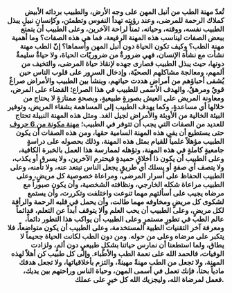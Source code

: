 <h3 style="text-align: right;">تُعدّ مهنة الطب من أنبل المهن على وجه الأرض، والطبيب بردائه الأبيض كملاك الرحمة للمرضى، وعند رؤيته تهدأ النفوس وتطمئن، وكإنسانٍ نبيلٍ يبذل الطبيب نفسه، ووقته، وحياته، ثمناً لراحة الآخرين، وعلى الطبيب أن يتمتع ببعض الصفات ليناسب هذه المهنة الرفيعة، فما هي هذه الصفات؟ وما أهمية مهنة الطب؟ وكيف تكون الحياة دون أنبل المهن وأسماها؟ إنّ الطب مهنة نشأت مع نشأة الإنسان، فهي ضرورةٌ من ضروريّات الحياة، ولا حياةٌ سليمةٌ دونها، حيث يبذل الطبيب قصارى جهده لإنقاذ حياة المرضى، والتخيف من ألمهم، ومعالجة مشاكلهم الصحيّة، وإدخال السرور على قلوب الناس حين يُشفى أحباؤهم من أمراضٍ هددت حياتهم، وينشأ بين الطبيب والأمراض صراعٌ قويٌ ومرهقٌ، والهدف الأسمى للطبيب في هذا الصراع؛ القضاء على المرض، ومعاونة المريض على العيش بصورةٍ طبيعيةٍ، وبصحةٍ ممتازةٍ لا يحتاج من خلالها أي مساعدةٍ، وكما يهدف الطبيب إلى المساهمة بشفاء المريض، وتوفير البيئة الخالية من الأوبئة والأمراض لجيل الغد. ومثل هذه المهنة النبيلة تحتاج للعديد من الصفات التي يجب أن تتوفر في الطبيب؛ <strong><a title="مهنة مكونة من 6 حروف" href="https://www.xn--mgbq7clf5a.com/%D9%83%D9%84%D9%85%D8%A9_%D8%A7%D9%84%D8%B3%D8%B1_%D9%87%D9%8A_%D9%85%D9%87%D9%86%D8%A9_%D9%85%D9%83%D9%88%D9%86%D8%A9_%D9%85%D9%86_6_%D8%AD%D8%B1%D9%88%D9%81">مهنة مكونة من 6 حروف</a></strong>&nbsp; حتى يستطيع أن يفي هذه المهنة السامية حقها، ومن هذه الصفات أن يكون الطبيب مؤهلاً علمياً للقيام بمثل هذه المهنة، وذلك بحصوله على دراسةٍ جامعيةٍ كاملةٍ في هذه المهنة، وتؤهله لممارسة هذا العمل بالخبرة الكافية، وعلى الطبيب أن يكون ذا أخلاقٍ حميدةٍ فيحترم الآخرين، ولا يسرق أو يكذب، ولا يتصف أي صفةٍ أو يسلك أي طريقٍ يجعل الناس تبتعد عنه، ولا تأمنه، وعلى الطبيب الحفاظ على أسرار المرضى، ومراعاة خصوصية كل مريضٍ، وعلى الطبيب مراعاة شكله الخارجي، ونظافته الشخصية، وأن يكون صبوراً مع مرضاه يجيب على أسألتهم مهما تنوعت واختلفت وتكررت، وأن يستمع لشكوى كل مريضٍ ومخاوفه مهما طالت، وأن يحمل في قلبه الرحمة والرأفة لكل مريضٍ، وعلى الطبيب أن يحب العلم وألا يتوقف أبداً عن التعلم، فدائماً عالم الطب في تطورٍ مستمرٍ وعلى الطبيب أن يواكب هذا التطور دائماً، ومعرفة آخر التقنيات الطبية المستخدمة، وعلى الطبيب أن يكون متواضعاً، فلا يتكبر على مرضاه وعلى من حوله. ومن دون الطب لكانت الحياة جحيماً لا يطاق، ولما استطعنا أن نمارس حياتنا بشكلٍ طبيعيٍ دون ألمٍ، ولزادت الوفيات، فالحمد الله على نعمة الطب والأطباء. وإلى كل طبيب كن أهلاً لهذه المهنة، ولا تجعل من الطب مهنةً مهينةً، والتزم بأخلاقياتها، ولا تجعل هدفك مادياً بحتاً، فإنك تعمل في أسمى المهن، وحياة الناس وراحتهم بين يديك، فعمل لمرضاة الله، وليجزيك الله كل خيرٍ على عملك.</h3>
